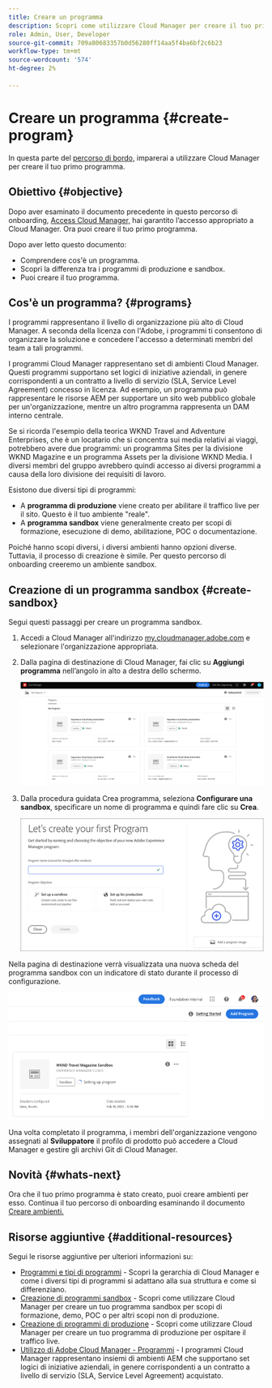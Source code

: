 ```yaml
---
title: Creare un programma
description: Scopri come utilizzare Cloud Manager per creare il tuo primo programma.
role: Admin, User, Developer
source-git-commit: 709a80683357b0d56280ff14aa5f4ba6bf2c6b23
workflow-type: tm+mt
source-wordcount: '574'
ht-degree: 2%

---
```



# Creare un programma {#create-program}

In questa parte del [percorso di bordo,](overview.md) imparerai a utilizzare Cloud Manager per creare il tuo primo programma.

## Obiettivo {#objective}

Dopo aver esaminato il documento precedente in questo percorso di onboarding, [Access Cloud Manager,](cloud-manager.md) hai garantito l’accesso appropriato a Cloud Manager. Ora puoi creare il tuo primo programma.

Dopo aver letto questo documento:

* Comprendere cos&#39;è un programma.
* Scopri la differenza tra i programmi di produzione e sandbox.
* Puoi creare il tuo programma.

## Cos&#39;è un programma? {#programs}

I programmi rappresentano il livello di organizzazione più alto di Cloud Manager. A seconda della licenza con l&#39;Adobe, i programmi ti consentono di organizzare la soluzione e concedere l&#39;accesso a determinati membri del team a tali programmi.

I programmi Cloud Manager rappresentano set di ambienti Cloud Manager. Questi programmi supportano set logici di iniziative aziendali, in genere corrispondenti a un contratto a livello di servizio (SLA, Service Level Agreement) concesso in licenza. Ad esempio, un programma può rappresentare le risorse AEM per supportare un sito web pubblico globale per un&#39;organizzazione, mentre un altro programma rappresenta un DAM interno centrale.

Se si ricorda l&#39;esempio della teorica WKND Travel and Adventure Enterprises, che è un locatario che si concentra sui media relativi ai viaggi, potrebbero avere due programmi: un programma Sites per la divisione WKND Magazine e un programma Assets per la divisione WKND Media. I diversi membri del gruppo avrebbero quindi accesso ai diversi programmi a causa della loro divisione dei requisiti di lavoro.

Esistono due diversi tipi di programmi:

* A **programma di produzione** viene creato per abilitare il traffico live per il sito. Questo è il tuo ambiente &quot;reale&quot;.
* A **programma sandbox** viene generalmente creato per scopi di formazione, esecuzione di demo, abilitazione, POC o documentazione.

Poiché hanno scopi diversi, i diversi ambienti hanno opzioni diverse. Tuttavia, il processo di creazione è simile. Per questo percorso di onboarding creeremo un ambiente sandbox.

## Creazione di un programma sandbox {#create-sandbox}

Segui questi passaggi per creare un programma sandbox.

1. Accedi a Cloud Manager all&#39;indirizzo [my.cloudmanager.adobe.com](https://my.cloudmanager.adobe.com/) e selezionare l&#39;organizzazione appropriata.

1. Dalla pagina di destinazione di Cloud Manager, fai clic su **Aggiungi programma** nell’angolo in alto a destra dello schermo.

   ![Pagina di destinazione di Cloud Manager](/help/implementing/cloud-manager/getting-access-to-aem-in-cloud/assets/first_timelogin1.png)

1. Dalla procedura guidata Crea programma, seleziona **Configurare una sandbox**, specificare un nome di programma e quindi fare clic su **Crea**.

   ![Creazione del tipo di programma](/help/implementing/cloud-manager/getting-access-to-aem-in-cloud/assets/create-sandbox.png)

Nella pagina di destinazione verrà visualizzata una nuova scheda del programma sandbox con un indicatore di stato durante il processo di configurazione.

![Creazione di sandbox dalla pagina della panoramica](/help/implementing/cloud-manager/getting-access-to-aem-in-cloud/assets/program-create-setupdemo2.png)

Una volta completato il programma, i membri dell&#39;organizzazione vengono assegnati al **Sviluppatore** il profilo di prodotto può accedere a Cloud Manager e gestire gli archivi Git di Cloud Manager.

## Novità {#whats-next}

Ora che il tuo primo programma è stato creato, puoi creare ambienti per esso. Continua il tuo percorso di onboarding esaminando il documento [Creare ambienti.](create-environments.md)

## Risorse aggiuntive {#additional-resources}

Segui le risorse aggiuntive per ulteriori informazioni su:

* [Programmi e tipi di programmi](/help/implementing/cloud-manager/getting-access-to-aem-in-cloud/program-types.md) - Scopri la gerarchia di Cloud Manager e come i diversi tipi di programmi si adattano alla sua struttura e come si differenziano.
* [Creazione di programmi sandbox](/help/implementing/cloud-manager/getting-access-to-aem-in-cloud/creating-sandbox-programs.md) - Scopri come utilizzare Cloud Manager per creare un tuo programma sandbox per scopi di formazione, demo, POC o per altri scopi non di produzione.
* [Creazione di programmi di produzione](/help/implementing/cloud-manager/getting-access-to-aem-in-cloud/creating-production-programs.md) - Scopri come utilizzare Cloud Manager per creare un tuo programma di produzione per ospitare il traffico live.
* [Utilizzo di Adobe Cloud Manager - Programmi](https://experienceleague.adobe.com/docs/experience-manager-learn/cloud-service/cloud-manager/programs.html) - I programmi Cloud Manager rappresentano insiemi di ambienti AEM che supportano set logici di iniziative aziendali, in genere corrispondenti a un contratto a livello di servizio (SLA, Service Level Agreement) acquistato.
